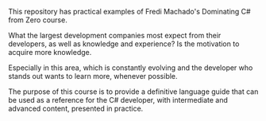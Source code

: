This repository has practical examples of Fredi Machado's Dominating C# from Zero course.

What the largest development companies most expect from their developers, as well as knowledge and experience? Is the motivation to acquire more knowledge. 

Especially in this area, which is constantly evolving and the developer who stands out wants to learn more, whenever possible. 

The purpose of this course is to provide a definitive language guide that can be used as a reference for the C# developer, with intermediate and advanced content, presented in practice.

